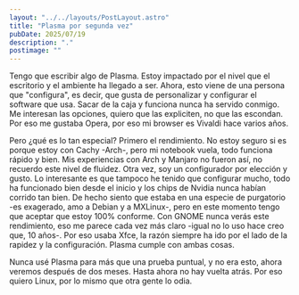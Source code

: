 ```yaml
---
layout: "../../layouts/PostLayout.astro"
title: "Plasma por segunda vez"
pubDate: 2025/07/19
description: "."
postimage: ""
---
```


Tengo que escribir algo de Plasma. Estoy impactado por el nivel que el escritorio y el ambiente ha llegado a ser. Ahora, esto viene de una persona que "configura", es decir, que gusta de personalizar y configurar el software que usa. Sacar de la caja y funciona nunca ha servido conmigo. Me interesan las opciones, quiero que las expliciten, no que las escondan. Por eso me gustaba Opera, por eso mi browser es Vivaldi hace varios años.

Pero ¿qué es lo tan especial? Primero el rendimiento. No estoy seguro si es porque estoy con Cachy -Arch-, pero mi notebook vuela, todo funciona rápido y bien. Mis experiencias con Arch y Manjaro no fueron así, no recuerdo este nivel de fluidez. Otra vez, soy un configurador por elección y gusto. Lo interesante es que tampoco he tenido que configurar mucho, todo ha funcionado bien desde el inicio y los chips de Nvidia nunca habían corrido tan bien. De hecho siento que estaba en una especie de purgatorio -es exagerado, amo a Debian y a MXLinux-, pero en este momento tengo que aceptar que estoy 100% conforme. Con GNOME nunca verás este rendimiento, eso me parece cada vez más claro -igual no lo uso hace creo que, 10 años-. Por eso usaba Xfce, la razón siempre ha ido por el lado de la rapidez y la configuración. Plasma cumple con ambas cosas.

Nunca usé Plasma para más que una prueba puntual, y no era esto, ahora veremos después de dos meses. Hasta ahora no hay vuelta atrás. Por eso quiero Linux, por lo mismo que otra gente lo odia.
